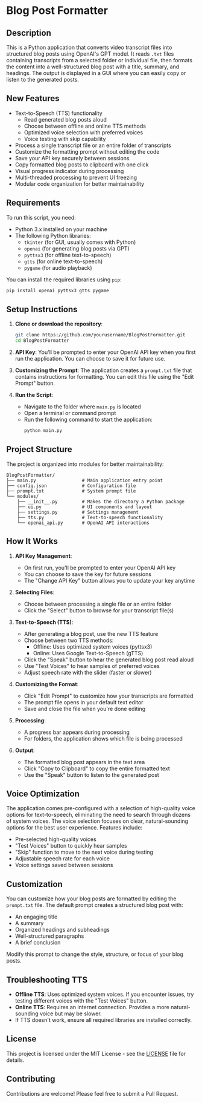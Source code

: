 # Blog Post Formatter

## Description
This is a Python application that converts video transcript files into structured blog posts using OpenAI's GPT model. It reads `.txt` files containing transcripts from a selected folder or individual file, then formats the content into a well-structured blog post with a title, summary, and headings. The output is displayed in a GUI where you can easily copy or listen to the generated posts.

## New Features
- Text-to-Speech (TTS) functionality
  - Read generated blog posts aloud
  - Choose between offline and online TTS methods
  - Optimized voice selection with preferred voices
  - Voice testing with skip capability
- Process a single transcript file or an entire folder of transcripts
- Customize the formatting prompt without editing the code
- Save your API key securely between sessions
- Copy formatted blog posts to clipboard with one click
- Visual progress indicator during processing
- Multi-threaded processing to prevent UI freezing
- Modular code organization for better maintainability

## Requirements
To run this script, you need:
- Python 3.x installed on your machine
- The following Python libraries:
  - `tkinter` (for GUI, usually comes with Python)
  - `openai` (for generating blog posts via GPT)
  - `pyttsx3` (for offline text-to-speech)
  - `gtts` (for online text-to-speech)
  - `pygame` (for audio playback)

You can install the required libraries using `pip`:
```bash
pip install openai pyttsx3 gtts pygame
```

## Setup Instructions

1. **Clone or download the repository**:
   ```bash
   git clone https://github.com/yourusername/BlogPostFormatter.git
   cd BlogPostFormatter
   ```

2. **API Key**: You'll be prompted to enter your OpenAI API key when you first run the application. You can choose to save it for future use.

3. **Customizing the Prompt**: The application creates a `prompt.txt` file that contains instructions for formatting. You can edit this file using the "Edit Prompt" button.

4. **Run the Script**:
   - Navigate to the folder where `main.py` is located
   - Open a terminal or command prompt
   - Run the following command to start the application:
     ```bash
     python main.py
     ```

## Project Structure

The project is organized into modules for better maintainability:

```
BlogPostFormatter/
├── main.py                 # Main application entry point
├── config.json             # Configuration file
├── prompt.txt              # System prompt file
└── modules/
    ├── __init__.py         # Makes the directory a Python package
    ├── ui.py               # UI components and layout
    ├── settings.py         # Settings management
    ├── tts.py              # Text-to-speech functionality
    └── openai_api.py       # OpenAI API interactions
```

## How It Works

1. **API Key Management**:
   - On first run, you'll be prompted to enter your OpenAI API key
   - You can choose to save the key for future sessions
   - The "Change API Key" button allows you to update your key anytime

2. **Selecting Files**:
   - Choose between processing a single file or an entire folder
   - Click the "Select" button to browse for your transcript file(s)

3. **Text-to-Speech (TTS)**:
   - After generating a blog post, use the new TTS feature
   - Choose between two TTS methods:
     * Offline: Uses optimized system voices (pyttsx3)
     * Online: Uses Google Text-to-Speech (gTTS)
   - Click the "Speak" button to hear the generated blog post read aloud
   - Use "Test Voices" to hear samples of preferred voices
   - Adjust speech rate with the slider (faster or slower)

4. **Customizing the Format**:
   - Click "Edit Prompt" to customize how your transcripts are formatted
   - The prompt file opens in your default text editor
   - Save and close the file when you're done editing

5. **Processing**:
   - A progress bar appears during processing
   - For folders, the application shows which file is being processed

6. **Output**:
   - The formatted blog post appears in the text area
   - Click "Copy to Clipboard" to copy the entire formatted text
   - Use the "Speak" button to listen to the generated post

## Voice Optimization
The application comes pre-configured with a selection of high-quality voice options for text-to-speech, eliminating the need to search through dozens of system voices. The voice selection focuses on clear, natural-sounding options for the best user experience. Features include:

- Pre-selected high-quality voices
- "Test Voices" button to quickly hear samples
- "Skip" function to move to the next voice during testing
- Adjustable speech rate for each voice
- Voice settings saved between sessions

## Customization

You can customize how your blog posts are formatted by editing the `prompt.txt` file. The default prompt creates a structured blog post with:
- An engaging title
- A summary
- Organized headings and subheadings
- Well-structured paragraphs
- A brief conclusion

Modify this prompt to change the style, structure, or focus of your blog posts.

## Troubleshooting TTS

- **Offline TTS**: Uses optimized system voices. If you encounter issues, try testing different voices with the "Test Voices" button.
- **Online TTS**: Requires an internet connection. Provides a more natural-sounding voice but may be slower.
- If TTS doesn't work, ensure all required libraries are installed correctly.

## License

This project is licensed under the MIT License - see the [LICENSE](LICENSE) file for details.

## Contributing

Contributions are welcome! Please feel free to submit a Pull Request.